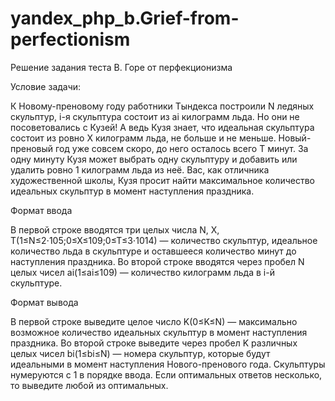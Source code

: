 # yandex_php_b.Grief-from-perfectionism
Решение задания теста B. Горе от перфекционизма

Условие задачи:

К Новому-преновому году работники Тындекса построили N ледяных скульптур, i-я скульптура состоит из ai килограмм льда.
Но они не посоветовались с Кузей! А ведь Кузя знает, что идеальная скульптура состоит из ровно X килограмм льда, не больше и не меньше.
Новый-преновый год уже совсем скоро, до него осталось всего T минут. За одну минуту Кузя может выбрать одну скульптуру и добавить или удалить ровно 1 килограмм льда из неё.
Вас, как отличника художественной школы, Кузя просит найти максимальное количество идеальных скульптур в момент наступления праздника.

Формат ввода

В первой строке вводятся три целых числа N, X, T(1≤N≤2⋅105;0≤X≤109;0≤T≤3⋅1014) — количество скульптур, идеальное количество льда в скульптуре и оставшееся количество минут до наступления праздника.
Во второй строке вводятся через пробел N целых чисел ai(1≤ai≤109) — количество килограмм льда в i-й скульптуре.

Формат вывода

В первой строке выведите целое число K(0≤K≤N) — максимально возможное количество идеальных скульптур в момент наступления праздника.
Во второй строке выведите через пробел K различных целых чисел bi(1≤bi≤N) — номера скульптур, которые будут идеальными в момент наступления Нового-пренового года.
Скульптуры нумеруются с 1 в порядке ввода.
Если оптимальных ответов несколько, то выведите любой из оптимальных.
